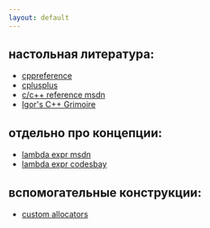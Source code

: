 ```yaml
---
layout: default
---
```


настольная литература:
---
* [cppreference](https://en.cppreference.com/w)
* [cplusplus](http://www.cplusplus.com/reference)
* [c/c++ reference msdn](https://docs.microsoft.com/en-us/cpp/overview/languages-cpp)
* [Igor's C++ Grimoire](http://knockknock.org.uk/igor.html)

отдельно про концепции:
---
* [lambda expr msdn](https://docs.microsoft.com/en-us/cpp/cpp/lambda-expressions-in-cpp)
* [lambda expr codesbay](https://www.youtube.com/watch?v=Fg4TNhIQgNM&list=PL_dsdStdDXbqg3bUpVxXSc5I-JknLxvUw)

вспомогательные конструкции:
---
* [custom allocators](https://docs.roguewave.com/sourcepro/11.1/html/toolsug/11-6.html)
